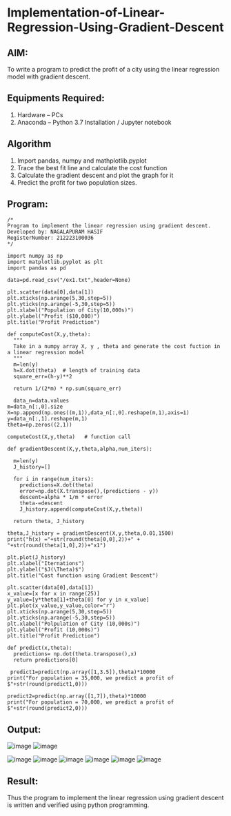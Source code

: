# Implementation-of-Linear-Regression-Using-Gradient-Descent

## AIM:
To write a program to predict the profit of a city using the linear regression model with gradient descent.

## Equipments Required:
1. Hardware – PCs
2. Anaconda – Python 3.7 Installation / Jupyter notebook

## Algorithm
1. Import pandas, numpy and mathplotlib.pyplot
2. Trace the best fit line and calculate the cost function
3. Calculate the gradient descent and plot the graph for it
4. Predict the profit for two population sizes.
## Program:
```
/*
Program to implement the linear regression using gradient descent.
Developed by: NAGALAPURAM HASIF 
RegisterNumber: 212223100036
*/
```
```
import numpy as np
import matplotlib.pyplot as plt
import pandas as pd

data=pd.read_csv("/ex1.txt",header=None)

plt.scatter(data[0],data[1])
plt.xticks(np.arange(5,30,step=5))
plt.yticks(np.arange(-5,30,step=5))
plt.xlabel("Population of City(10,000s)")
plt.ylabel("Profit ($10,000)")
plt.title("Profit Prediction")

def computeCost(X,y,theta):
  """
  Take in a numpy array X, y , theta and generate the cost fuction in a linear regression model
  """
  m=len(y)
  h=X.dot(theta)  # length of training data
  square_err=(h-y)**2 

  return 1/(2*m) * np.sum(square_err)  
  
  data_n=data.values
m=data_n[:,0].size
X=np.append(np.ones((m,1)),data_n[:,0].reshape(m,1),axis=1)
y=data_n[:,1].reshape(m,1)
theta=np.zeros((2,1))

computeCost(X,y,theta)   # function call

def gradientDescent(X,y,theta,alpha,num_iters):
  
  m=len(y)
  J_history=[]

  for i in range(num_iters):
    predictions=X.dot(theta)
    error=np.dot(X.transpose(),(predictions - y))
    descent=alpha * 1/m * error
    theta-=descent
    J_history.append(computeCost(X,y,theta))

  return theta, J_history
  
theta,J_history = gradientDescent(X,y,theta,0.01,1500)
print("h(x) ="+str(round(theta[0,0],2))+" + "+str(round(theta[1,0],2))+"x1")

plt.plot(J_history)
plt.xlabel("Iternations")
plt.ylabel("$J(\Theta)$")
plt.title("Cost function using Gradient Descent")

plt.scatter(data[0],data[1])
x_value=[x for x in range(25)]
y_value=[y*theta[1]+theta[0] for y in x_value]
plt.plot(x_value,y_value,color="r")
plt.xticks(np.arange(5,30,step=5))
plt.yticks(np.arange(-5,30,step=5))
plt.xlabel("Polpulation of City (10,000s)")
plt.ylabel("Profit (10,000s)")
plt.title("Profit Prediction")

def predict(x,theta):
  predictions= np.dot(theta.transpose(),x)
  return predictions[0]
  
 predict1=predict(np.array([1,3.5]),theta)*10000
print("For population = 35,000, we predict a profit of $"+str(round(predict1,0)))

predict2=predict(np.array([1,7]),theta)*10000
print("For population = 70,000, we predict a profit of $"+str(round(predict2,0))) 

```
## Output:
![image](https://github.com/praveenmax55/Implementation-of-Linear-Regression-Using-Gradient-Descent/assets/113497509/746f5932-314f-46b2-85b0-0f9cbe7a125d)
![image](https://github.com/praveenmax55/Implementation-of-Linear-Regression-Using-Gradient-Descent/assets/113497509/8abcd571-8162-4cde-8afa-026a45ca72c8)

![image](https://github.com/praveenmax55/Implementation-of-Linear-Regression-Using-Gradient-Descent/assets/113497509/bdaccf74-d538-4582-9dd6-c56e38ad20d6)
![image](https://github.com/praveenmax55/Implementation-of-Linear-Regression-Using-Gradient-Descent/assets/113497509/b149fdce-5bea-4046-a91f-3f01981f8510)
![image](https://github.com/praveenmax55/Implementation-of-Linear-Regression-Using-Gradient-Descent/assets/113497509/4bf77e21-4b9f-4664-8e8b-a73aa733983d)
![image](https://github.com/praveenmax55/Implementation-of-Linear-Regression-Using-Gradient-Descent/assets/113497509/3297c9d8-219d-4100-84ef-76fe4e7556d2)
![image](https://github.com/praveenmax55/Implementation-of-Linear-Regression-Using-Gradient-Descent/assets/113497509/de77c6a7-0774-4a0f-82f7-91d0ebbc209d)
![image](https://github.com/praveenmax55/Implementation-of-Linear-Regression-Using-Gradient-Descent/assets/113497509/d17650de-4231-49dd-b539-1c451056b30f)



## Result:
Thus the program to implement the linear regression using gradient descent is written and verified using python programming.
